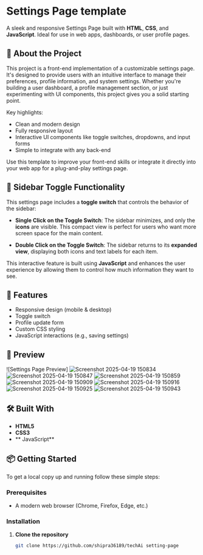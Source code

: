 #  Settings Page template

A sleek and responsive Settings Page built with **HTML**, **CSS**, and **JavaScript**. Ideal for use in web apps, dashboards, or user profile pages.


## 📝 About the Project

This project is a front-end implementation of a customizable settings page. It's designed to provide users with an intuitive interface to manage their preferences, profile information, and system settings. Whether you're building a user dashboard, a profile management section, or just experimenting with UI components, this project gives you a solid starting point.

Key highlights:
- Clean and modern design
- Fully responsive layout
- Interactive UI components like toggle switches, dropdowns, and input forms
- Simple to integrate with any back-end

Use this template to improve your front-end skills or integrate it directly into your web app for a plug-and-play settings page.

## 🧩 Sidebar Toggle Functionality

This settings page includes a **toggle switch** that controls the behavior of the sidebar:

- **Single Click on the Toggle Switch**: The sidebar minimizes, and only the **icons** are visible. This compact view is perfect for users who want more screen space for the main content.
  
- **Double Click on the Toggle Switch**: The sidebar returns to its **expanded view**, displaying both icons and text labels for each item.

This interactive feature is built using **JavaScript** and enhances the user experience by allowing them to control how much information they want to see.


## 🚀 Features


- Responsive design (mobile & desktop)
- Toggle switch
- Profile update form
- Custom CSS styling
- JavaScript interactions (e.g., saving settings)

## 📸 Preview

![Settings Page Preview] 
![Screenshot 2025-04-19 150834](https://github.com/user-attachments/assets/8f51a5e9-4e66-484b-8239-05a7e5ee3c68)
![Screenshot 2025-04-19 150847](https://github.com/user-attachments/assets/b57adc50-be97-4169-8df8-495e1a3a46a3)
![Screenshot 2025-04-19 150859](https://github.com/user-attachments/assets/e2ad6cb5-40af-4a56-a263-584e30456e2c)
![Screenshot 2025-04-19 150909](https://github.com/user-attachments/assets/60e42dcb-64f2-45f8-8fae-e42c54734da7)
![Screenshot 2025-04-19 150916](https://github.com/user-attachments/assets/ab2fcb89-2b87-463e-9661-e5e2010e2c4b)
![Screenshot 2025-04-19 150925](https://github.com/user-attachments/assets/c600b3d8-bca4-48ab-be85-2fdc633637f8)
![Screenshot 2025-04-19 150943](https://github.com/user-attachments/assets/7f8bd8ee-27d2-4cbc-8db9-4a236a89ef19)




## 🛠️ Built With

- **HTML5**
- **CSS3**
- ** JavaScript**


## 📦 Getting Started

To get a local copy up and running follow these simple steps:

### Prerequisites

- A modern web browser (Chrome, Firefox, Edge, etc.)

### Installation

1. **Clone the repository**
   ```bash
   git clone https://github.com/shipra36189/techAi setting-page

